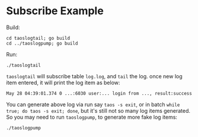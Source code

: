 # Subscribe Example

Build:
```
cd taoslogtail; go build
cd ../taoslogpump; go build
```

Run:

```
./taoslogtail
```

`taoslogtail` will subscribe table `log.log`, and `tail` the log. once new log item entered, it will 
print the log item as below:
```
May 28 04:39:01.374 0 ...:6030 user:... login from ..., result:success
```

You can generate above log via run say `taos -s exit`, or in batch
`while true; do taos -s exit; done`, but it's still not so many log
items generated. So you may need to run `taoslogpump`, to generate
more fake log items:

```
./taoslogpump
```


